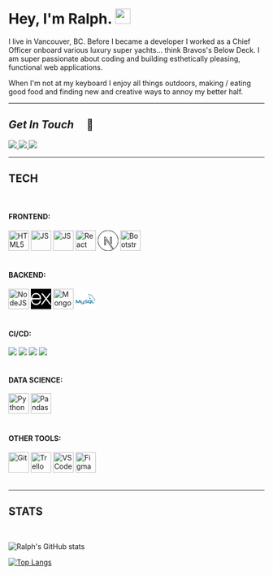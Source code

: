 # Hey, I'm Ralph. <img src="https://media.giphy.com/media/hvRJCLFzcasrR4ia7z/giphy.gif" width="30px">

I live in Vancouver, BC. Before I became a developer I worked as a Chief Officer onboard various luxury super yachts... think Bravos's Below Deck. I am super passionate about coding and building esthetically pleasing, functional web applications.

When I'm not at my keyboard I enjoy all things outdoors, making / eating good food and finding new and creative ways to annoy my better half.

---

## _Get In Touch_ &nbsp; &nbsp; 💬

<div>
  <a href="mailto:ralphakilian@gmail.com" target='_blank'>
    <img src="https://img.shields.io/badge/Gmail-D14836?style=for-the-badge&logo=gmail&logoColor=white">
  </a>
  <a href="https://www.linkedin.com/in/rakilian/" target='_blank'>
    <img src="https://img.shields.io/badge/LinkedIn-0077B5?style=for-the-badge&logo=linkedin&logoColor=white">
  </a>
  <a href="https://www.ralphkilian.ca" target='_blank'>
    <img src="https://img.shields.io/badge/portfolio-424242?style=for-the-badge&logo=dev.to&logoColor=white">
  </a>
</div>

---

## TECH

<br/>

<div>
  <h4 width="150px">FRONTEND: &nbsp;</h4>
  <img src="https://cdn.jsdelivr.net/gh/devicons/devicon/icons/html5/html5-original.svg"  title="HTML5" alt="HTML5" width="40" height="40"/>
  <img src="https://cdn.jsdelivr.net/gh/devicons/devicon/icons/css3/css3-original.svg"  title="JS" alt="JS" width="40" height="40"/>
  <img src="https://cdn.jsdelivr.net/gh/devicons/devicon/icons/javascript/javascript-original.svg"  title="JS" alt="JS" width="40" height="40"/>
  <img src="https://cdn.jsdelivr.net/gh/devicons/devicon/icons/react/react-original.svg" title="React" alt="React" width="40" height="40"/>
  <svg viewBox="0 0 128 128" height='40' >
    <path d="M64 0C28.7 0 0 28.7 0 64s28.7 64 64 64c11.2 0 21.7-2.9 30.8-7.9L48.4 55.3v36.6h-6.8V41.8h6.8l50.5 75.8C116.4 106.2 128 86.5 128 64c0-35.3-28.7-64-64-64zm22.1 84.6l-7.5-11.3V41.8h7.5v42.8z" fill='white' stroke='black' stroke-width='3'>
    </path>
  </svg>
  <img src="https://cdn.jsdelivr.net/gh/devicons/devicon/icons/bootstrap/bootstrap-original.svg" title="Bootsrap" alt="Bootstrap" width="40" height="40"/>  
</div>

<br/>

<div >
  <h4 width="150px">BACKEND: &nbsp;</h4>
  <img src="https://cdn.jsdelivr.net/gh/devicons/devicon/icons/nodejs/nodejs-original.svg" title="NodeJS" alt="NodeJS" width="40" height="40"/>
  <svg viewBox="0 0 128 128" height='40'>
    <rect width="100%" height="100%" fill="black" />
    <path d="M126.67 98.44c-4.56 1.16-7.38.05-9.91-3.75-5.68-8.51-11.95-16.63-18-24.9-.78-1.07-1.59-2.12-2.6-3.45C89 76 81.85 85.2 75.14 94.77c-2.4 3.42-4.92 4.91-9.4 3.7l26.92-36.13L67.6 29.71c4.31-.84 7.29-.41 9.93 3.45 5.83 8.52 12.26 16.63 18.67 25.21 6.45-8.55 12.8-16.67 18.8-25.11 2.41-3.42 5-4.72 9.33-3.46-3.28 4.35-6.49 8.63-9.72 12.88-4.36 5.73-8.64 11.53-13.16 17.14-1.61 2-1.35 3.3.09 5.19C109.9 76 118.16 87.1 126.67 98.44zM1.33 61.74c.72-3.61 1.2-7.29 2.2-10.83 6-21.43 30.6-30.34 47.5-17.06C60.93 41.64 63.39 52.62 62.9 65H7.1c-.84 22.21 15.15 35.62 35.53 28.78 7.15-2.4 11.36-8 13.47-15 1.07-3.51 2.84-4.06 6.14-3.06-1.69 8.76-5.52 16.08-13.52 20.66-12 6.86-29.13 4.64-38.14-4.89C5.26 85.89 3 78.92 2 71.39c-.15-1.2-.46-2.38-.7-3.57q.03-3.04.03-6.08zm5.87-1.49h50.43c-.33-16.06-10.33-27.47-24-27.57-15-.12-25.78 11.02-26.43 27.57z"  fill='white' stroke='white' stroke-width='3' ></path>
  </svg>
  <img src="https://cdn.jsdelivr.net/gh/devicons/devicon/icons/mongodb/mongodb-original.svg"  title="MongoDB" alt="MongoDB" width="40" height="40"/>
  <svg viewBox="0 0 128 128" width="40" >
    <rect width="100%" height="100%" fill="white" />
    <path fill="#00618A" d="M2.001 90.458h4.108V74.235l6.36 14.143c.75 1.712 1.777 2.317 3.792 2.317s3.003-.605 3.753-2.317l6.36-14.143v16.223h4.108V74.262c0-1.58-.632-2.345-1.936-2.739-3.121-.974-5.215-.131-6.163 1.976l-6.241 13.958-6.043-13.959c-.909-2.106-3.042-2.949-6.163-1.976C2.632 71.917 2 72.681 2 74.261v16.197zm31.898-13.206h4.107v8.938c-.038.485.156 1.625 2.406 1.661 1.148.018 8.862 0 8.934 0V77.208h4.117c.019 0-.004 14.514-.004 14.574.022 3.58-4.441 4.357-6.499 4.417H33.988v-2.764c.022 0 12.963.003 12.995-.001 2.645-.279 2.332-1.593 2.331-2.035v-1.078h-8.731c-4.062-.037-6.65-1.81-6.683-3.85-.002-.187.089-9.129-.001-9.219zM56.63 90.458h11.812c1.383 0 2.727-.289 3.793-.789 1.777-.816 2.646-1.922 2.646-3.372v-3.002c0-1.185-.987-2.292-2.923-3.028-1.027-.396-2.292-.605-3.517-.605h-4.978c-1.659 0-2.449-.5-2.646-1.606-.039-.132-.039-.237-.039-.369v-1.87c0-.105 0-.211.039-.342.197-.843.632-1.08 2.094-1.212l.395-.026h11.733v-2.738H63.504c-1.659 0-2.528.105-3.318.342-2.449.764-3.517 1.975-3.517 4.082v2.396c0 1.844 2.095 3.424 5.61 3.793.396.025.79.053 1.185.053h4.267c.158 0 .316 0 .435.025 1.304.105 1.856.343 2.252.816a.98.98 0 01.315.737v2.397c0 .289-.197.658-.592.974-.355.316-.948.527-1.738.58l-.435.026H56.63v2.738zm43.881-4.766c0 2.817 2.094 4.397 6.32 4.714.395.026.79.052 1.185.052h10.706V87.72h-10.784c-2.41 0-3.318-.606-3.318-2.055V71.497h-4.108v14.195zm-23.008.142v-9.765c0-2.48 1.742-3.985 5.186-4.46a7.8 7.8 0 011.108-.079h7.799c.396 0 .752.026 1.147.079 3.444.475 5.187 1.979 5.187 4.46v9.765c0 2.014-.74 3.09-2.445 3.792l4.048 3.653h-4.771l-3.274-2.956-3.296.209h-4.395a9.075 9.075 0 01-2.414-.343c-2.613-.712-3.88-2.085-3.88-4.355zm4.435-.237c0 .132.039.265.079.423.237 1.135 1.307 1.768 2.929 1.768h3.732l-3.428-3.095h4.771l2.989 2.7c.552-.295.914-.743 1.041-1.32.039-.132.039-.264.039-.396v-9.368c0-.105 0-.238-.039-.37-.238-1.056-1.307-1.662-2.89-1.662h-6.216c-1.82 0-3.008.792-3.008 2.032v9.288zm40.398-18.645c-2.525-.069-4.454.166-6.104.861-.469.198-1.216.203-1.292.79.257.271.297.674.502 1.006.394.637 1.059 1.491 1.652 1.938.647.489 1.315 1.013 2.011 1.437 1.235.754 2.615 1.184 3.806 1.938.701.446 1.397 1.006 2.082 1.509.339.247.565.634 1.006.789v-.071c-.231-.294-.291-.698-.503-1.006l-.934-.934c-.913-1.212-2.071-2.275-3.304-3.159-.982-.705-3.18-1.658-3.59-2.801l-.072-.071c.696-.079 1.512-.331 2.154-.503 1.08-.29 2.045-.215 3.16-.503l1.508-.432v-.286c-.563-.578-.966-1.344-1.58-1.867-1.607-1.369-3.363-2.737-5.17-3.879-1.002-.632-2.241-1.043-3.304-1.579-.356-.181-.984-.274-1.221-.575-.559-.711-.862-1.612-1.293-2.441a93.068 93.068 0 01-2.585-5.458c-.544-1.245-.9-2.473-1.579-3.59-3.261-5.361-6.771-8.597-12.208-11.777-1.157-.677-2.55-.943-4.021-1.292l-2.37-.144c-.481-.201-.983-.791-1.436-1.077-1.802-1.138-6.422-3.613-7.756-.358-.842 2.054 1.26 4.058 2.011 5.099.527.73 1.203 1.548 1.58 2.369.248.54.29 1.081.503 1.652.521 1.406.976 2.937 1.651 4.236.341.658.718 1.351 1.149 1.939.264.36.718.52.789 1.077-.443.62-.469 1.584-.718 2.369-1.122 3.539-.699 7.938.934 10.557.501.805 1.681 2.529 3.303 1.867 1.419-.578 1.103-2.369 1.509-3.95.092-.357.035-.621.215-.861v.072l1.293 2.585c.957 1.541 2.654 3.15 4.093 4.237.746.563 1.334 1.538 2.298 1.867v-.073h-.071c-.188-.291-.479-.411-.719-.646-.562-.551-1.187-1.235-1.651-1.867-1.309-1.776-2.465-3.721-3.519-5.745-.503-.966-.94-2.032-1.364-3.016-.164-.379-.162-.953-.502-1.148-.466.72-1.149 1.303-1.509 2.154-.574 1.36-.648 3.019-.861 4.739l-.144.071c-1.001-.241-1.352-1.271-1.724-2.154-.94-2.233-1.115-5.83-.287-8.401.214-.666 1.181-2.761.789-3.376-.187-.613-.804-.967-1.148-1.437a11.222 11.222 0 01-1.149-2.011c-.77-1.741-1.129-3.696-1.938-5.457-.388-.842-1.042-1.693-1.58-2.441-.595-.83-1.262-1.44-1.724-2.442-.164-.356-.387-.927-.144-1.293.077-.247.188-.35.432-.431.416-.321 1.576.107 2.01.287 1.152.479 2.113.934 3.089 1.58.468.311.941.911 1.508 1.077h.646c1.011.232 2.144.071 3.088.358 1.67.508 3.166 1.297 4.524 2.155 4.139 2.614 7.522 6.334 9.838 10.772.372.715.534 1.396.861 2.154.662 1.528 1.496 3.101 2.154 4.596.657 1.491 1.298 2.996 2.227 4.237.488.652 2.374 1.002 3.231 1.364.601.254 1.585.519 2.154.861 1.087.656 2.141 1.437 3.16 2.155.509.362 2.076 1.149 2.154 1.798zM90.237 39.593a5.124 5.124 0 00-1.293.144v.071h.072c.251.517.694.849 1.005 1.293l.719 1.508.071-.071c.445-.313.648-.814.646-1.58-.179-.188-.205-.423-.359-.646-.204-.3-.602-.468-.861-.719z"></path>
</svg>
</div>

<br/>

<div >
  <h4 width:"150px">CI/CD: &nbsp;</h4>
  <img src="https://img.shields.io/badge/vercel-white?style=for-the-badge&logo=vercel&logoColor=black">
  <img src="https://img.shields.io/badge/heroku-5D478C?style=for-the-badge&logo=heroku&logoColor=white">
  <img src="https://img.shields.io/badge/netlify-157084?style=for-the-badge&logo=netlify&logoColor=white">
  <img src="https://img.shields.io/badge/github_actions-black?style=for-the-badge&logo=github-actions&logoColor=white">
</div>

<br/>

<div >
  <h4 style="width:150px;">DATA SCIENCE: &nbsp;</h4>
  <img src="https://cdn.jsdelivr.net/gh/devicons/devicon/icons/python/python-original.svg" title="Python" alt="Python" width="40" height="40"/>
  <img src="https://cdn.jsdelivr.net/gh/devicons/devicon/icons/pandas/pandas-original.svg"  title="Pandas" alt="Pandas" width="40" height="40" />
</div>

<br/>

<div >
  <h4 style="width:150px;">OTHER TOOLS: &nbsp;</h4>
  <img src="https://cdn.jsdelivr.net/gh/devicons/devicon/icons/git/git-original.svg" title="Git" alt="Git" width="40" height="40"/>
  <img src="https://cdn.jsdelivr.net/gh/devicons/devicon/icons/trello/trello-plain.svg"  title="Trello" alt="Trello" width="40" height="40" />
  <img src="https://cdn.jsdelivr.net/gh/devicons/devicon/icons/vscode/vscode-original.svg"  title="VSCode" alt="VSCode" width="40" height="40"/>
  <img src="https://cdn.jsdelivr.net/gh/devicons/devicon/icons/figma/figma-original.svg"  title="Figma" alt="Figma" width="40" height="40" />
</div>

<br/>

---

## STATS

<br/>

![Ralph's GitHub stats](https://github-readme-stats.vercel.app/api?username=ralphk66&show_icons=true&theme=highcontrast)

[![Top Langs](https://github-readme-stats.vercel.app/api/top-langs/?username=ralphk66&layout=compact&theme=highcontrast)](https://github.com/anuraghazra/github-readme-stats)

</html>
